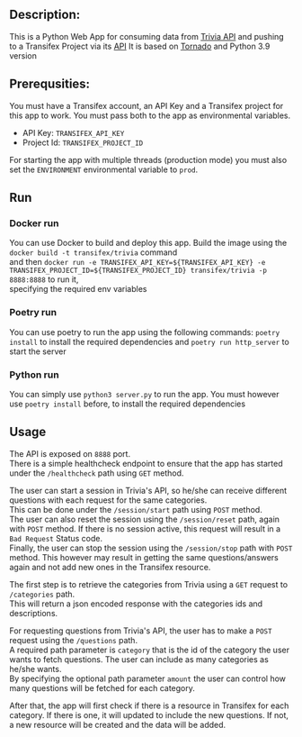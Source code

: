 ## Description: 

This is a Python Web App for consuming data from [Trivia API](https://opentdb.com/api_config.php) and pushing to a Transifex Project via its [API](https://transifex.github.io/openapi/index.html)
It is based on [Tornado](https://www.tornadoweb.org/en/stable/) and Python 3.9 version

## Prerequsities:

You must have a Transifex account, an API Key and a Transifex project for this app to work.
You must pass both to the app as environmental variables.
 - API Key: `TRANSIFEX_API_KEY`
 - Project Id: `TRANSIFEX_PROJECT_ID`

For starting the app with multiple threads (production mode) you must also set the `ENVIRONMENT` environmental variable to `prod`.

## Run

### Docker run
 You can use Docker to build and deploy this app.
 Build the image using the ``docker build -t transifex/trivia`` command<br>
 and then `docker run -e TRANSIFEX_API_KEY=${TRANSIFEX_API_KEY} -e TRANSIFEX_PROJECT_ID=${TRANSIFEX_PROJECT_ID} transifex/trivia -p 8888:8888` to run it,<br>specifying the required env variables

### Poetry run
 You can use poetry to run the app using the following commands: `poetry install` to install the required dependencies and `poetry run http_server` to start the server

### Python run
 You can simply use `python3 server.py` to run the app. You must however use `poetry install` before, to install the required dependencies

## Usage

The API is exposed on `8888` port.<br>
There is a simple healthcheck endpoint to ensure that the app has started under the `/healthcheck` path using `GET` method.

The user can start a session in Trivia's API, so he/she can receive different questions with each request for the same categories.<br>
This can be done under the `/session/start` path using `POST` method.<br>
The user can also reset the session using the `/session/reset` path, again with `POST` method. If there is no session active, this request will result in a `Bad Request` Status code.<br>
Finally, the user can stop the session using the `/session/stop` path with `POST` method. This however may result in getting the same questions/answers again and not add new ones in the Transifex resource.

The first step is to retrieve the categories from Trivia using a `GET` request to `/categories` path.<br>
This will return a json encoded response with the categories ids and descriptions.

For requesting questions from Trivia's API, the user has to make a `POST` request using the `/questions` path.<br>
A required path parameter is `category` that is the id of the category the user wants to fetch questions. The user can include as many categories as he/she wants.<br>
By specifying the optional path parameter `amount` the user can control how many questions will be fetched for each category.

After that, the app will first check if there is a resource in Transifex for each category. If there is one, it will updated to include the new questions. If not, a new resource will be created and the data will be added.
